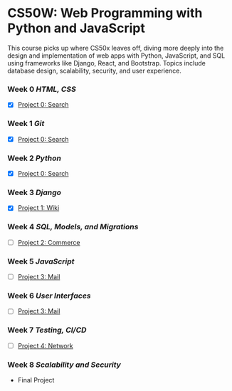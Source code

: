 # CS50W: Web Programming with Python and JavaScript

This course picks up where CS50x leaves off, diving more deeply into the design and implementation of web apps with Python, JavaScript, and SQL using frameworks like Django, React, and Bootstrap. Topics include database design, scalability, security, and user experience.

### Week 0 *HTML, CSS*

- [x] [Project 0: Search][1]

### Week 1 *Git* 

- [x] [Project 0: Search][1]

### Week 2 *Python*

- [x] [Project 0: Search][1]

### Week 3 *Django*

- [x] [Project 1: Wiki][2]

### Week 4 *SQL, Models, and Migrations*

- [ ] [Project 2: Commerce][3]

### Week 5 *JavaScript*

- [ ] [Project 3: Mail][0]

### Week 6 *User Interfaces*

- [ ] [Project 3: Mail][0]

### Week 7 *Testing, CI/CD*

- [ ] [Project 4: Network][0]

### Week 8 *Scalability and Security*

- Final Project

[0]: .
[1]: /search/
[2]: /wiki/
[3]: /commerce/
[4]: .
[5]: .
